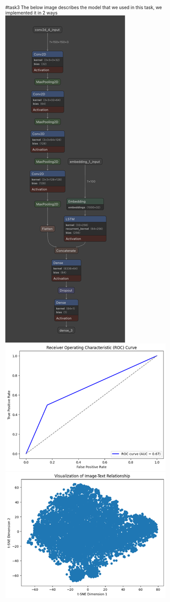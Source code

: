 #task3
The below image describes the model that we used in this task, we implemented it in 2 ways 
<img src="https://github.com/siddhu1716/PreCog_Submission/blob/main/Task_3/Model.png"/>
<img src="https://github.com/siddhu1716/PreCog_Submission/blob/main/Task_3/ROC_Curve.png"/>
<img src="https://github.com/siddhu1716/PreCog_Submission/blob/main/Task_3/Data_Visualization.png"/>
